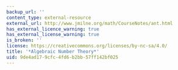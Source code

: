 ```yaml
---
backup_url: ''
content_type: external-resource
external_url: http://www.jmilne.org/math/CourseNotes/ant.html
has_external_licence_warning: true
has_external_license_warning: true
is_broken: ''
license: https://creativecommons.org/licenses/by-nc-sa/4.0/
title: '*Algebraic Number Theory*'
uid: 9de4ad17-9cfc-4fd6-b2bb-57ff142bf025
---
```

